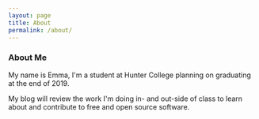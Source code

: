 ```yaml
---
layout: page
title: About
permalink: /about/
---
```


### About Me

My name is Emma, I'm a student at Hunter College planning on graduating at the end of 2019. 

My blog will review the work I'm doing in- and out-side of class to learn about and contribute to free and open source software.
